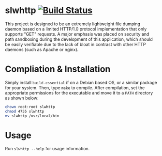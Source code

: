 slwhttp [![Build Status](http://bit.ly/1LWfQzT)](http://bit.ly/1NBOLTN)
=======

This project is designed to be an extremely lightweight file dumping daemon
based on a limited HTTP/1.0 protocol implementation that only supports "GET"
requests.  A major emphasis was placed on security and path sandboxing during
the development of this application, which should be easily verifiable due to
the lack of bloat in contrast with other HTTP daemons (such as Apache or nginx).

Compliation & Installation
==========================

Simply install `build-essential` if on a Debian based OS, or a similar package
for your system.  Then, type `make` to compile.  After compilation, set the
appropriate permissions for the executable and move it to a `PATH` directory as
shown below:

```bash
chown root:root slwhttp
chmod 4755 slwhttp
mv slwhttp /usr/local/bin
```

Usage
=====

Run `slwhttp --help` for usage information.
